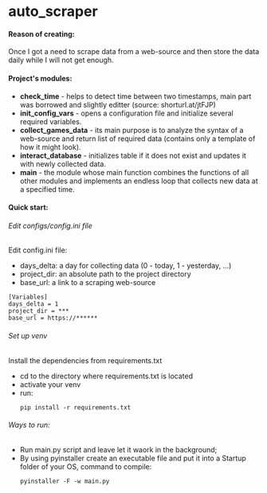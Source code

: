 # auto_scraper

#### Reason of creating:
Once I got a need to scrape data from a web-source and then store the data daily  while I will not get enough.

#### Project's modules:
 * **check_time** - helps to detect time between two timestamps, main part was borrowed and slightly editter (source: shorturl.at/jtFJP)
 * **init_config_vars** - opens a configuration file and initialize several required variables.
 * **collect_games_data** - its main purpose is to analyze the syntax of a web-source and return list of required data (contains only a template of how it might look).
 * **interact_database** - initializes table if it does not exist and updates it with newly collected data.
 * **main** - the module whose main function combines the functions of all other modules and implements an endless loop that collects new data at a specified time.


#### Quick start:

###### Edit configs/config.ini file

Edit config.ini file:
* days_delta: a day for collecting data (0 - today, 1 - yesterday, ...)
* project_dir: an absolute path to the project directory
* base_url: a link to a scraping web-source
```
[Variables]
days_delta = 1
project_dir = ***
base_url = https://******
```

###### Set up venv

Install the dependencies from requirements.txt

* cd to the directory where requirements.txt is located
* activate your venv
* run:
    ```
    pip install -r requirements.txt
    ```

###### Ways to run:
* Run main.py script and leave let it waork in the background;
* By using pyinstaller create an executable file and put it into a Startup folder of your OS, command to compile:
    ```
    pyinstaller -F -w main.py
    ```
